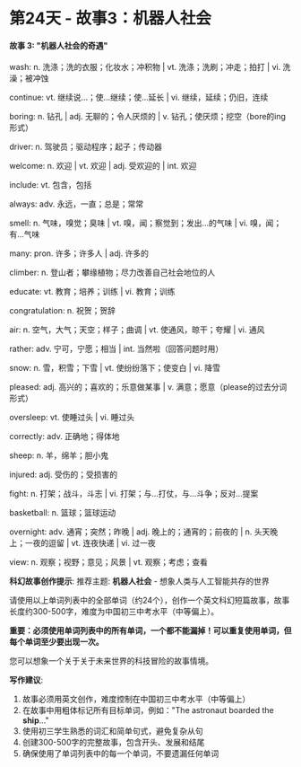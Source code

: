 # 第24天 - 故事3：机器人社会

#### 故事 3: "机器人社会的奇遇"

wash: n. 洗涤；洗的衣服；化妆水；冲积物 | vt. 洗涤；洗刷；冲走；拍打 | vi. 洗澡；被冲蚀

continue: vt. 继续说…；使…继续；使…延长 | vi. 继续，延续；仍旧，连续

boring: n. 钻孔 | adj. 无聊的；令人厌烦的 | v. 钻孔；使厌烦；挖空（bore的ing形式）

driver: n. 驾驶员；驱动程序；起子；传动器

welcome: n. 欢迎 | vt. 欢迎 | adj. 受欢迎的 | int. 欢迎

include: vt. 包含，包括

always: adv. 永远，一直；总是；常常

smell: n. 气味，嗅觉；臭味 | vt. 嗅，闻；察觉到；发出…的气味 | vi. 嗅，闻；有…气味

many: pron. 许多；许多人 | adj. 许多的

climber: n. 登山者；攀缘植物；尽力改善自己社会地位的人

educate: vt. 教育；培养；训练 | vi. 教育；训练

congratulation: n. 祝贺；贺辞

air: n. 空气，大气；天空；样子；曲调 | vt. 使通风，晾干；夸耀 | vi. 通风

rather: adv. 宁可，宁愿；相当 | int. 当然啦（回答问题时用）

snow: n. 雪，积雪；下雪 | vt. 使纷纷落下；使变白 | vi. 降雪

pleased: adj. 高兴的；喜欢的；乐意做某事 | v. 满意；愿意（please的过去分词形式）

oversleep: vt. 使睡过头 | vi. 睡过头

correctly: adv. 正确地；得体地

sheep: n. 羊，绵羊；胆小鬼

injured: adj. 受伤的；受损害的

fight: n. 打架；战斗，斗志 | vi. 打架；与…打仗，与…斗争；反对…提案

basketball: n. 篮球；篮球运动

overnight: adv. 通宵；突然；昨晚 | adj. 晚上的；通宵的；前夜的 | n. 头天晚上；一夜的逗留 | vt. 连夜快递 | vi. 过一夜

view: n. 观察；视野；意见；风景 | vt. 观察；考虑；查看

**科幻故事创作提示**:
推荐主题: **机器人社会** - 想象人类与人工智能共存的世界

请使用以上单词列表中的全部单词（约24个），创作一个英文科幻短篇故事，故事长度约300-500字，难度为中国初三中考水平（中等偏上）。

**重要：必须使用单词列表中的所有单词，一个都不能漏掉！可以重复使用单词，但每个单词至少要出现一次。**

您可以想象一个关于关于未来世界的科技冒险的故事情境。

**写作建议**: 
1. 故事必须用英文创作，难度控制在中国初三中考水平（中等偏上）
2. 在故事中用粗体标记所有目标单词，例如："The astronaut boarded the **ship**..."
3. 使用初三学生熟悉的词汇和简单句式，避免复杂从句
4. 创建300-500字的完整故事，包含开头、发展和结尾
5. 确保使用了单词列表中的每一个单词，不要遗漏任何单词
